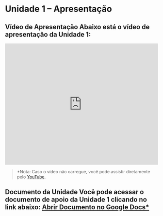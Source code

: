 # Unidade 1 – Apresentação 
## Vídeo de Apresentação Abaixo está o vídeo de apresentação da Unidade 1: 

<iframe width="100%" height="400" src="https://www.youtube.com/embed/SEU_VIDEO_ID_AQUI" frameborder="0" allowfullscreen></iframe>

> *Nota: Caso o vídeo não carregue, você pode assistir diretamente pelo [YouTube](https://www.youtube.com/watch?v=SEU_VIDEO_ID_AQUI). 

## Documento da Unidade Você pode acessar o documento de apoio da Unidade 1 clicando no link abaixo: [Abrir Documento no Google Docs*](https://docs.google.com/document/d/1EH4Cwovdc-3p3ecWo-OX-xK6ysuAq0zl/edit?usp=sharing&ouid=105065285713998999810&rtpof=true&sd=true)